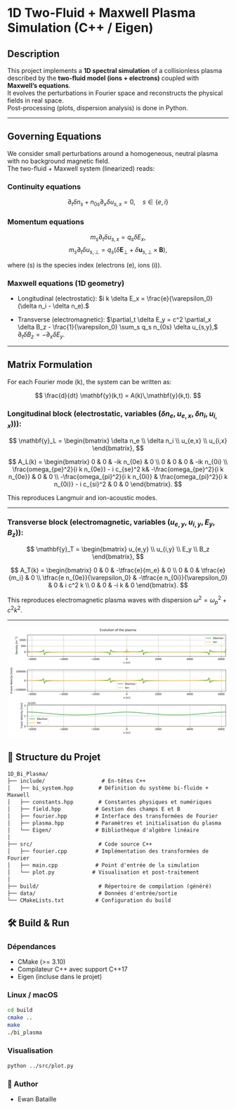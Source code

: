 # 1D Two-Fluid + Maxwell Plasma Simulation (C++ / Eigen)

## Description

This project implements a **1D spectral simulation** of a collisionless plasma described by the **two-fluid model (ions + electrons)** coupled with **Maxwell’s equations**.  
It evolves the perturbations in Fourier space and reconstructs the physical fields in real space.  
Post-processing (plots, dispersion analysis) is done in Python.

---

## Governing Equations

We consider small perturbations around a homogeneous, neutral plasma with no background magnetic field.  
The two-fluid + Maxwell system (linearized) reads:

### Continuity equations
$$
\partial_t \delta n_s + n_{0s} \partial_x \delta u_{s,x} = 0, \quad s \in \{e,i\}
$$

### Momentum equations
$$
m_s \partial_t \delta u_{s,x} = q_s \delta E_x,
$$
$$
m_s \partial_t \delta u_{s,\perp} = q_s (\delta \mathbf{E}_\perp + \delta \mathbf{u}_{s,\perp}\times \mathbf{B}),
$$

where \(s\) is the species index (electrons \(e\), ions \(i\)).

### Maxwell equations (1D geometry)
- Longitudinal (electrostatic):
$`i k \delta E_x = \frac{e}{\varepsilon_0}(\delta n_i - \delta n_e).`$

- Transverse (electromagnetic):
$`\partial_t \delta E_y = c^2 \partial_x \delta B_z - \frac{1}{\varepsilon_0} \sum_s q_s n_{0s} \delta u_{s,y},`$
$`\partial_t \delta B_z = - \partial_x \delta E_y.`$

---

## Matrix Formulation

For each Fourier mode \(k\), the system can be written as:

$$
\frac{d}{dt} \mathbf{y}(k,t) = A(k)\,\mathbf{y}(k,t).
$$

### Longitudinal block (electrostatic, variables ($`\delta n_e, u_{e,x}, \delta n_i, u_{i,x})`$)):

$$
\mathbf{y}_L = 
\begin{bmatrix}
\delta n_e \\
\delta n_i \\
u_{e,x} \\
u_{i,x}
\end{bmatrix},
$$

$$
A_L(k) =
\begin{bmatrix}
0 & 0 & -ik n_{0e} & 0 \\
0 & 0 & 0 & -ik n_{0i} \\
\frac{omega_{pe}^2}{i k n_{0e}} - i c_{se}^2 k& -\frac{omega_{pe}^2}{i k n_{0e}} & 0 & 0 \\
-\frac{omega_{pi}^2}{i k n_{0i}} & \frac{omega_{pi}^2}{i k n_{0i}} - i c_{si}^2 & 0 & 0
\end{bmatrix}.
$$

This reproduces Langmuir and ion-acoustic modes.

---

### Transverse block (electromagnetic, variables $`(u_{e,y}, u_{i,y}, E_y, B_z)`$):

$$
\mathbf{y}_T =
\begin{bmatrix}
u_{e,y} \\
u_{i,y} \\
E_y \\
B_z
\end{bmatrix},
$$

$$
A_T(k) =
\begin{bmatrix}
0 & 0 & -\tfrac{e}{m_e} & 0 \\
0 & 0 & \tfrac{e}{m_i} & 0 \\
\tfrac{e n_{0e}}{\varepsilon_0} & -\tfrac{e n_{0i}}{\varepsilon_0} & 0 & i c^2 k \\
0 & 0 & -i k & 0
\end{bmatrix}.
$$

This reproduces electromagnetic plasma waves with dispersion
$`\omega^2 = \omega_p^2 + c^2 k^2.`$

---

<p align="center"> <img src="src/system.png" width="600" alt="Thermal bridge geometry"/> </p>

## 📂 Structure du Projet

```
1D_Bi_Plasma/
├── include/                  # En-têtes C++
│   ├── bi_system.hpp        # Définition du système bi-fluide + Maxwell
│   ├── constants.hpp        # Constantes physiques et numériques
│   ├── field.hpp           # Gestion des champs E et B
│   ├── fourier.hpp         # Interface des transformées de Fourier
│   ├── plasma.hpp          # Paramètres et initialisation du plasma
│   └── Eigen/              # Bibliothèque d'algèbre linéaire
│
├── src/                     # Code source C++
│   ├── fourier.cpp         # Implémentation des transformées de Fourier
│   ├── main.cpp            # Point d'entrée de la simulation
│   └── plot.py            # Visualisation et post-traitement
│
├── build/                   # Répertoire de compilation (généré)
├── data/                    # Données d'entrée/sortie
└── CMakeLists.txt          # Configuration du build
```

## 🛠️ Build & Run

### Dépendances
- CMake (>= 3.10)
- Compilateur C++ avec support C++17
- Eigen (incluse dans le projet)

### Linux / macOS

```bash
cd build
cmake ..
make
./bi_plasma
```

### Visualisation
```bash
python ../src/plot.py
```

### 👤 Author
- Ewan Bataille
